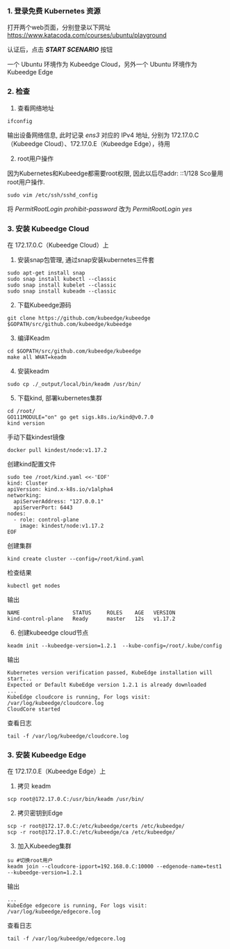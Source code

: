 ### 1. 登录免费 Kubernetes 资源

打开两个web页面，分别登录以下网址
https://www.katacoda.com/courses/ubuntu/playground

认证后，点击 ***START SCENARIO*** 按钮

一个 Ubuntu 环境作为 Kubeedge Cloud，另外一个 Ubuntu 环境作为 Kubeedge Edge

### 2. 检查

1. 查看网络地址

```shell
ifconfig
```

输出设备网络信息, 此时记录 *ens3* 对应的 IPv4 地址, 分别为 172.17.0.C（Kubeedge Cloud）、172.17.0.E（Kubeedge Edge），待用

2. root用户操作

因为Kubernetes和Kubeedge都需要root权限, 因此以后尽addr: ::1/128 Sco量用root用户操作.

```shell
sudo vim /etc/ssh/sshd_config
```

将 *PermitRootLogin prohibit-password* 改为 *PermitRootLogin yes*

### 3. 安装 Kubeedge Cloud

在 172.17.0.C（Kubeedge Cloud）上

1. 安装snap包管理, 通过snap安装kubernetes三件套

```shell
sudo apt-get install snap
sudo snap install kubectl --classic
sudo snap install kubelet --classic
sudo snap install kubeadm --classic
```

2. 下载Kubeedge源码

```shell
git clone https://github.com/kubeedge/kubeedge $GOPATH/src/github.com/kubeedge/kubeedge
```

3. 编译Keadm

```shell
cd $GOPATH/src/github.com/kubeedge/kubeedge
make all WHAT=keadm
```

4. 安装keadm

```shell
sudo cp ./_output/local/bin/keadm /usr/bin/
```

5. 下载kind, 部署kubernetes集群

```shell
cd /root/
GO111MODULE="on" go get sigs.k8s.io/kind@v0.7.0
kind version
```

手动下载kindest镜像
```shell
docker pull kindest/node:v1.17.2
```

创建kind配置文件
```shell
sudo tee /root/kind.yaml <<-'EOF'
kind: Cluster
apiVersion: kind.x-k8s.io/v1alpha4
networking:
  apiServerAddress: "127.0.0.1"
  apiServerPort: 6443
nodes:
  - role: control-plane
    image: kindest/node:v1.17.2
EOF
```

创建集群
```shell
kind create cluster --config=/root/kind.yaml
```

检查结果
```shell
kubectl get nodes
```

输出
```shell
NAME                 STATUS     ROLES    AGE   VERSION
kind-control-plane   Ready      master   12s   v1.17.2
```

6. 创建kubeedge cloud节点

```shell
keadm init --kubeedge-version=1.2.1  --kube-config=/root/.kube/config
```

输出
```shell
Kubernetes version verification passed, KubeEdge installation will start...
Expected or Default KubeEdge version 1.2.1 is already downloaded
...
KubeEdge cloudcore is running, For logs visit:  /var/log/kubeedge/cloudcore.log
CloudCore started
```

查看日志 
```shell
tail -f /var/log/kubeedge/cloudcore.log
```

### 3. 安装 Kubeedge Edge

在 172.17.0.E（Kubeedge Edge）上

1. 拷贝 keadm 

```shell
scp root@172.17.0.C:/usr/bin/keadm /usr/bin/
```

2. 拷贝密钥到Edge

```shell
scp -r root@172.17.0.C:/etc/kubeedge/certs /etc/kubeedge/
scp -r root@172.17.0.C:/etc/kubeedge/ca /etc/kubeedge/
```

3. 加入Kubeedeg集群

```shell
su #切换root用户
keadm join --cloudcore-ipport=192.168.0.C:10000 --edgenode-name=test1 --kubeedge-version=1.2.1
```

输出
```shell
...
KubeEdge edgecore is running, For logs visit:  /var/log/kubeedge/edgecore.log
```

查看日志 
```shell
tail -f /var/log/kubeedge/edgecore.log
```










